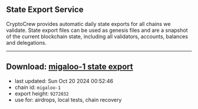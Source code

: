 ## State Export Service
CryptoCrew provides automatic daily state exports for all chains we validate. State export files can be used as genesis files and are a snapshot of the current blockchain state, including all validators, accounts, balances and delegations.

---
**Download: [migaloo-1 state export](https://dl-eu2.ccvalidators.com/SERVICE/migaloo/migaloo-1_export_9272032.json)**
---

- last updated: Sun Oct 20 2024 00:52:46
- chain id: `migaloo-1`
- export height: `9272032`
- use for: airdrops, local tests, chain recovery
